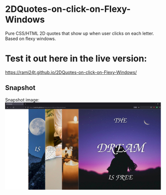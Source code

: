 # 2DQuotes-on-click-on-Flexy-Windows

Pure CSS/HTML 2D quotes that show up when user clicks on each letter. Based on flexy windows.

# Test it out here in the live version:

https://rami24t.github.io/2DQuotes-on-click-on-Flexy-Windows/

## Snapshot

Snapshot  image:
<img title="Snapshot" alt="Snapshot  image" src="/Screenshot from 2022-06-09 09-43-37.jpg">
